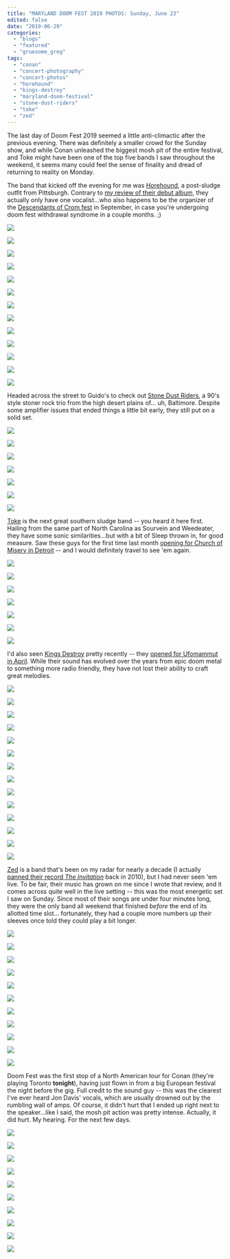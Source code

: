 ```yaml
---
title: "MARYLAND DOOM FEST 2019 PHOTOS: Sunday, June 23"
edited: false
date: "2019-06-29"
categories:
  - "blogs"
  - "featured"
  - "gruesome_greg"
tags:
  - "conan"
  - "concert-photography"
  - "concert-photos"
  - "horehound"
  - "kings-destroy"
  - "maryland-doom-festival"
  - "stone-dust-riders"
  - "toke"
  - "zed"
---
```


The last day of Doom Fest 2019 seemed a little anti-climactic after the previous evening. There was definitely a smaller crowd for the Sunday show, and while Conan unleashed the biggest mosh pit of the entire festival, and Toke might have been one of the top five bands I saw throughout the weekend, it seems many could feel the sense of finality and dread of returning to reality on Monday.

The band that kicked off the evening for me was [Horehound](https://pro-sludge.com/), a post-sludge outfit from Pittsburgh. Contrary to [my review of their debut album](https://hellbound.ca/2018/07/horehound-holocene/), they actually only have one vocalist...who also happens to be the organizer of the [Descendants of Crom fest](http://www.descendantsofcrom.com/) in September, in case you're undergoing doom fest withdrawal syndrome in a couple months. ;)

[![](https://hellbound.ca/wp-content/uploads/2019/06/horehound-4.jpg)](https://hellbound.ca/wp-content/uploads/2019/06/horehound-4.jpg)

[![](https://hellbound.ca/wp-content/uploads/2019/06/horehound-6.jpg)](https://hellbound.ca/wp-content/uploads/2019/06/horehound-6.jpg)

[![](https://hellbound.ca/wp-content/uploads/2019/06/horehound-7.jpg)](https://hellbound.ca/wp-content/uploads/2019/06/horehound-7.jpg)

[![](https://hellbound.ca/wp-content/uploads/2019/06/horehound-12-1024x768.jpg)](https://hellbound.ca/wp-content/uploads/2019/06/horehound-12.jpg)

[![](https://hellbound.ca/wp-content/uploads/2019/06/horehound-17-1024x768.jpg)](https://hellbound.ca/wp-content/uploads/2019/06/horehound-17.jpg)

[![](https://hellbound.ca/wp-content/uploads/2019/06/horehound-19.jpg)](https://hellbound.ca/wp-content/uploads/2019/06/horehound-19.jpg)

[![](https://hellbound.ca/wp-content/uploads/2019/06/horehound-23-1024x768.jpg)](https://hellbound.ca/wp-content/uploads/2019/06/horehound-23.jpg)

[![](https://hellbound.ca/wp-content/uploads/2019/06/horehound-26.jpg)](https://hellbound.ca/wp-content/uploads/2019/06/horehound-26.jpg)

[![](https://hellbound.ca/wp-content/uploads/2019/06/horehound-29.jpg)](https://hellbound.ca/wp-content/uploads/2019/06/horehound-29.jpg)

[![](https://hellbound.ca/wp-content/uploads/2019/06/horehound-34.jpg)](https://hellbound.ca/wp-content/uploads/2019/06/horehound-34.jpg)

[![](https://hellbound.ca/wp-content/uploads/2019/06/horehound-35.jpg)](https://hellbound.ca/wp-content/uploads/2019/06/horehound-35.jpg)

[![](https://hellbound.ca/wp-content/uploads/2019/06/horehound-45.jpg)](https://hellbound.ca/wp-content/uploads/2019/06/horehound-45.jpg)

[![](https://hellbound.ca/wp-content/uploads/2019/06/horehound-49-1024x768.jpg)](https://hellbound.ca/wp-content/uploads/2019/06/horehound-49.jpg)

Headed across the street to Guido's to check out [Stone Dust Riders](https://stonedustriders.bandcamp.com/releases), a 90's style stoner rock trio from the high desert plains of... uh, Baltimore. Despite some amplifier issues that ended things a little bit early, they still put on a solid set.

[![](https://hellbound.ca/wp-content/uploads/2019/06/stone_dust_riders-2-1024x768.jpg)](https://hellbound.ca/wp-content/uploads/2019/06/stone_dust_riders-2.jpg)

[![](https://hellbound.ca/wp-content/uploads/2019/06/stone_dust_riders-4-1024x768.jpg)](https://hellbound.ca/wp-content/uploads/2019/06/stone_dust_riders-4.jpg)

[![](https://hellbound.ca/wp-content/uploads/2019/06/stone_dust_riders-7.jpg)](https://hellbound.ca/wp-content/uploads/2019/06/stone_dust_riders-7.jpg)

[![](https://hellbound.ca/wp-content/uploads/2019/06/stone_dust_riders-13.jpg)](https://hellbound.ca/wp-content/uploads/2019/06/stone_dust_riders-13.jpg)

[![](https://hellbound.ca/wp-content/uploads/2019/06/stone_dust_riders-14.jpg)](https://hellbound.ca/wp-content/uploads/2019/06/stone_dust_riders-14.jpg)

[![](https://hellbound.ca/wp-content/uploads/2019/06/stone_dust_riders-15.jpg)](https://hellbound.ca/wp-content/uploads/2019/06/stone_dust_riders-15.jpg)

[![](https://hellbound.ca/wp-content/uploads/2019/06/stone_dust_riders-18.jpg)](https://hellbound.ca/wp-content/uploads/2019/06/stone_dust_riders-18.jpg)

[Toke](https://tokenc.bandcamp.com/) is the next great southern sludge band -- you heard it here first. Hailing from the same part of North Carolina as Sourvein and Weedeater, they have some sonic similarities...but with a bit of Sleep thrown in, for good measure. Saw these guys for the first time last month [opening for Church of Misery in Detroit](https://hellbound.ca/2019/05/amateur-concert-photography-hour-church-of-misery-mondo-generator-toke-the-sanctuary-detroit-may-25-2019/) -- and I would definitely travel to see 'em again.

[![](https://hellbound.ca/wp-content/uploads/2019/06/toke-2-1024x768.jpg)](https://hellbound.ca/wp-content/uploads/2019/06/toke-2.jpg)

[![](https://hellbound.ca/wp-content/uploads/2019/06/toke-5.jpg)](https://hellbound.ca/wp-content/uploads/2019/06/toke-5.jpg)

[![](https://hellbound.ca/wp-content/uploads/2019/06/toke-7.jpg)](https://hellbound.ca/wp-content/uploads/2019/06/toke-7.jpg)

[![](https://hellbound.ca/wp-content/uploads/2019/06/toke-11-1024x768.jpg)](https://hellbound.ca/wp-content/uploads/2019/06/toke-11.jpg)

[![](https://hellbound.ca/wp-content/uploads/2019/06/toke-16.jpg)](https://hellbound.ca/wp-content/uploads/2019/06/toke-16.jpg)

[![](https://hellbound.ca/wp-content/uploads/2019/06/toke-21.jpg)](https://hellbound.ca/wp-content/uploads/2019/06/toke-21.jpg)

[![](https://hellbound.ca/wp-content/uploads/2019/06/toke-25.jpg)](https://hellbound.ca/wp-content/uploads/2019/06/toke-25.jpg)

I'd also seen [Kings Destroy](https://www.kingsdestroy.com/) pretty recently -- they [opened for Ufomammut in April](https://hellbound.ca/2019/04/amateur-concert-photography-hour-ufomammut-kings-destroy-witchrot-hard-luck-bar-april-27-2019/). While their sound has evolved over the years from epic doom metal to something more radio friendly, they have not lost their ability to craft great melodies.

[![](https://hellbound.ca/wp-content/uploads/2019/06/kings_destroy-2-1024x768.jpg)](https://hellbound.ca/wp-content/uploads/2019/06/kings_destroy-2.jpg)

[![](https://hellbound.ca/wp-content/uploads/2019/06/kings_destroy-3-1024x768.jpg)](https://hellbound.ca/wp-content/uploads/2019/06/kings_destroy-3.jpg)

[![](https://hellbound.ca/wp-content/uploads/2019/06/kings_destroy-6.jpg)](https://hellbound.ca/wp-content/uploads/2019/06/kings_destroy-6.jpg)

[![](https://hellbound.ca/wp-content/uploads/2019/06/kings_destroy-9-1024x768.jpg)](https://hellbound.ca/wp-content/uploads/2019/06/kings_destroy-9.jpg)

[![](https://hellbound.ca/wp-content/uploads/2019/06/kings_destroy-13-1024x768.jpg)](https://hellbound.ca/wp-content/uploads/2019/06/kings_destroy-13.jpg)

[![](https://hellbound.ca/wp-content/uploads/2019/06/kings_destroy-17.jpg)](https://hellbound.ca/wp-content/uploads/2019/06/kings_destroy-17.jpg)

[![](https://hellbound.ca/wp-content/uploads/2019/06/kings_destroy-19.jpg)](https://hellbound.ca/wp-content/uploads/2019/06/kings_destroy-19.jpg)

[![](https://hellbound.ca/wp-content/uploads/2019/06/kings_destroy-20.jpg)](https://hellbound.ca/wp-content/uploads/2019/06/kings_destroy-20.jpg)

[![](https://hellbound.ca/wp-content/uploads/2019/06/kings_destroy-24.jpg)](https://hellbound.ca/wp-content/uploads/2019/06/kings_destroy-24.jpg)

[![](https://hellbound.ca/wp-content/uploads/2019/06/kings_destroy-25-1024x768.jpg)](https://hellbound.ca/wp-content/uploads/2019/06/kings_destroy-25.jpg)

[![](https://hellbound.ca/wp-content/uploads/2019/06/kings_destroy-28-1024x768.jpg)](https://hellbound.ca/wp-content/uploads/2019/06/kings_destroy-28.jpg)

[![](https://hellbound.ca/wp-content/uploads/2019/06/kings_destroy-38.jpg)](https://hellbound.ca/wp-content/uploads/2019/06/kings_destroy-38.jpg)

[![](https://hellbound.ca/wp-content/uploads/2019/06/kings_destroy-45.jpg)](https://hellbound.ca/wp-content/uploads/2019/06/kings_destroy-45.jpg)

[![](https://hellbound.ca/wp-content/uploads/2019/06/kings_destroy-52-1024x768.jpg)](https://hellbound.ca/wp-content/uploads/2019/06/kings_destroy-52.jpg)

[Zed](http://www.zedisded.com/) is a band that's been on my radar for nearly a decade (I actually [panned their record _The Invitation_](https://hellbound.ca/2010/08/zed-the-invitation/) back in 2010), but I had never seen 'em live. To be fair, their music has grown on me since I wrote that review, and it comes across quite well in the live setting -- this was the most energetic set I saw on Sunday. Since most of their songs are under four minutes long, they were the only band all weekend that finished _before_ the end of its allotted time slot... fortunately, they had a couple more numbers up their sleeves once told they could play a bit longer.

[![](https://hellbound.ca/wp-content/uploads/2019/06/zed-2.jpg)](https://hellbound.ca/wp-content/uploads/2019/06/zed-2.jpg)

[![](https://hellbound.ca/wp-content/uploads/2019/06/zed-5.jpg)](https://hellbound.ca/wp-content/uploads/2019/06/zed-5.jpg)

[![](https://hellbound.ca/wp-content/uploads/2019/06/zed-7.jpg)](https://hellbound.ca/wp-content/uploads/2019/06/zed-7.jpg)

[![](https://hellbound.ca/wp-content/uploads/2019/06/zed-9.jpg)](https://hellbound.ca/wp-content/uploads/2019/06/zed-9.jpg)

[![](https://hellbound.ca/wp-content/uploads/2019/06/zed-14.jpg)](https://hellbound.ca/wp-content/uploads/2019/06/zed-14.jpg)

[![](https://hellbound.ca/wp-content/uploads/2019/06/zed-19.jpg)](https://hellbound.ca/wp-content/uploads/2019/06/zed-19.jpg)

[![](https://hellbound.ca/wp-content/uploads/2019/06/zed-20-1024x768.jpg)](https://hellbound.ca/wp-content/uploads/2019/06/zed-20.jpg)

[![](https://hellbound.ca/wp-content/uploads/2019/06/zed-31.jpg)](https://hellbound.ca/wp-content/uploads/2019/06/zed-31.jpg)

[![](https://hellbound.ca/wp-content/uploads/2019/06/zed-37-1024x768.jpg)](https://hellbound.ca/wp-content/uploads/2019/06/zed-37.jpg)

[![](https://hellbound.ca/wp-content/uploads/2019/06/zed-42-1024x768.jpg)](https://hellbound.ca/wp-content/uploads/2019/06/zed-42.jpg)

[![](https://hellbound.ca/wp-content/uploads/2019/06/zed-43-1024x768.jpg)](https://hellbound.ca/wp-content/uploads/2019/06/zed-43.jpg)

Doom Fest was the first stop of a North American tour for Conan (they're playing Toronto **tonight**), having just flown in from a big European festival the night before the gig. Full credit to the sound guy -- this was the clearest I've ever heard Jon Davis' vocals, which are usually drowned out by the rumbling wall of amps. Of course, it didn't hurt that I ended up right next to the speaker...like I said, the mosh pit action was pretty intense. Actually, it did hurt. My hearing. For the next few days.

[![](https://hellbound.ca/wp-content/uploads/2019/06/conan-1-1024x768.jpg)](https://hellbound.ca/wp-content/uploads/2019/06/conan-1.jpg)

[![](https://hellbound.ca/wp-content/uploads/2019/06/conan-3.jpg)](https://hellbound.ca/wp-content/uploads/2019/06/conan-3.jpg)

[![](https://hellbound.ca/wp-content/uploads/2019/06/conan-7.jpg)](https://hellbound.ca/wp-content/uploads/2019/06/conan-7.jpg)

[![](https://hellbound.ca/wp-content/uploads/2019/06/conan-11-1024x768.jpg)](https://hellbound.ca/wp-content/uploads/2019/06/conan-11.jpg)

[![](https://hellbound.ca/wp-content/uploads/2019/06/conan-15.jpg)](https://hellbound.ca/wp-content/uploads/2019/06/conan-15.jpg)

[![](https://hellbound.ca/wp-content/uploads/2019/06/conan-21.jpg)](https://hellbound.ca/wp-content/uploads/2019/06/conan-21.jpg)

[![](https://hellbound.ca/wp-content/uploads/2019/06/conan-26.jpg)](https://hellbound.ca/wp-content/uploads/2019/06/conan-26.jpg)

[![](https://hellbound.ca/wp-content/uploads/2019/06/conan-37.jpg)](https://hellbound.ca/wp-content/uploads/2019/06/conan-37.jpg)

[![](https://hellbound.ca/wp-content/uploads/2019/06/conan-38.jpg)](https://hellbound.ca/wp-content/uploads/2019/06/conan-38.jpg)

[![](https://hellbound.ca/wp-content/uploads/2019/06/conan-43-1024x768.jpg)](https://hellbound.ca/wp-content/uploads/2019/06/conan-43.jpg)

